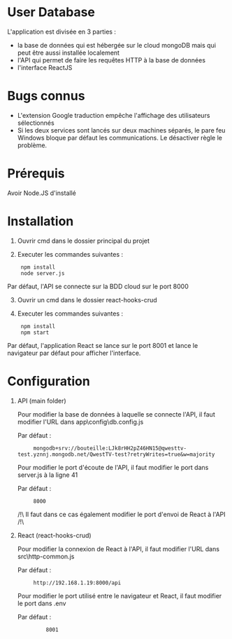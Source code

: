 # User Database

L'application est divisée en 3 parties :
- la base de données qui est hébergée sur le cloud mongoDB mais qui peut être aussi installée localement
- l'API qui permet de faire les requêtes HTTP à la base de données
- l'interface ReactJS

# Bugs connus

- L'extension Google traduction empêche l'affichage des utilisateurs sélectionnés
- Si les deux services sont lancés sur deux machines séparés, le pare feu Windows bloque par défaut les communications. Le désactiver règle le problème.

# Prérequis

Avoir Node.JS d'installé

# Installation

1. Ouvrir cmd dans le dossier principal du projet

2. Executer les commandes suivantes :

        npm install
        node server.js
Par défaut, l'API se connecte sur la BDD cloud sur le port 8000

3. Ouvrir un cmd dans le dossier react-hooks-crud

4. Executer les commandes suivantes :

        npm install
        npm start

Par défaut, l'application React se lance sur le port 8001 et lance le navigateur par défaut pour afficher l'interface.


# Configuration

1. API (main folder)

    Pour modifier la base de données à laquelle se connecte l'API, il faut modifier l'URL dans app\config\db.config.js 

    Par défaut : 

            mongodb+srv://bouteille:LJk8rHH2pZ46HN15@qwesttv-test.yznnj.mongodb.net/QwestTV-test?retryWrites=true&w=majority

    Pour modifier le port d'écoute de l'API, il faut modifier le port dans server.js à la ligne 41 

    Par défaut : 

            8000


    /!\ Il faut dans ce cas également modifier le port d'envoi de React à l'API /!\



2. React (react-hooks-crud)

    Pour modifier la connexion de React à l'API, il faut modifier l'URL dans src\http-common.js 

    Par défaut : 

            http://192.168.1.19:8000/api

    Pour modifier le port utilisé entre le navigateur et React, il faut modifier le port dans .env 

    Par défaut :

                8001

